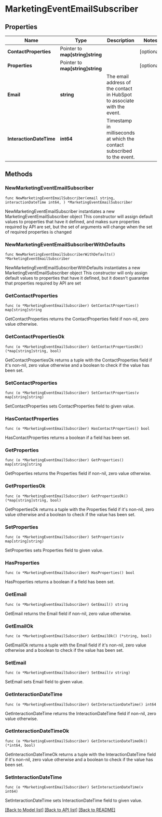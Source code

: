 # MarketingEventEmailSubscriber

## Properties

Name | Type | Description | Notes
------------ | ------------- | ------------- | -------------
**ContactProperties** | Pointer to **map[string]string** |  | [optional] 
**Properties** | Pointer to **map[string]string** |  | [optional] 
**Email** | **string** | The email address of the contact in HubSpot to associate with the event. | 
**InteractionDateTime** | **int64** | Timestamp in milliseconds at which the contact subscribed to the event. | 

## Methods

### NewMarketingEventEmailSubscriber

`func NewMarketingEventEmailSubscriber(email string, interactionDateTime int64, ) *MarketingEventEmailSubscriber`

NewMarketingEventEmailSubscriber instantiates a new MarketingEventEmailSubscriber object
This constructor will assign default values to properties that have it defined,
and makes sure properties required by API are set, but the set of arguments
will change when the set of required properties is changed

### NewMarketingEventEmailSubscriberWithDefaults

`func NewMarketingEventEmailSubscriberWithDefaults() *MarketingEventEmailSubscriber`

NewMarketingEventEmailSubscriberWithDefaults instantiates a new MarketingEventEmailSubscriber object
This constructor will only assign default values to properties that have it defined,
but it doesn't guarantee that properties required by API are set

### GetContactProperties

`func (o *MarketingEventEmailSubscriber) GetContactProperties() map[string]string`

GetContactProperties returns the ContactProperties field if non-nil, zero value otherwise.

### GetContactPropertiesOk

`func (o *MarketingEventEmailSubscriber) GetContactPropertiesOk() (*map[string]string, bool)`

GetContactPropertiesOk returns a tuple with the ContactProperties field if it's non-nil, zero value otherwise
and a boolean to check if the value has been set.

### SetContactProperties

`func (o *MarketingEventEmailSubscriber) SetContactProperties(v map[string]string)`

SetContactProperties sets ContactProperties field to given value.

### HasContactProperties

`func (o *MarketingEventEmailSubscriber) HasContactProperties() bool`

HasContactProperties returns a boolean if a field has been set.

### GetProperties

`func (o *MarketingEventEmailSubscriber) GetProperties() map[string]string`

GetProperties returns the Properties field if non-nil, zero value otherwise.

### GetPropertiesOk

`func (o *MarketingEventEmailSubscriber) GetPropertiesOk() (*map[string]string, bool)`

GetPropertiesOk returns a tuple with the Properties field if it's non-nil, zero value otherwise
and a boolean to check if the value has been set.

### SetProperties

`func (o *MarketingEventEmailSubscriber) SetProperties(v map[string]string)`

SetProperties sets Properties field to given value.

### HasProperties

`func (o *MarketingEventEmailSubscriber) HasProperties() bool`

HasProperties returns a boolean if a field has been set.

### GetEmail

`func (o *MarketingEventEmailSubscriber) GetEmail() string`

GetEmail returns the Email field if non-nil, zero value otherwise.

### GetEmailOk

`func (o *MarketingEventEmailSubscriber) GetEmailOk() (*string, bool)`

GetEmailOk returns a tuple with the Email field if it's non-nil, zero value otherwise
and a boolean to check if the value has been set.

### SetEmail

`func (o *MarketingEventEmailSubscriber) SetEmail(v string)`

SetEmail sets Email field to given value.


### GetInteractionDateTime

`func (o *MarketingEventEmailSubscriber) GetInteractionDateTime() int64`

GetInteractionDateTime returns the InteractionDateTime field if non-nil, zero value otherwise.

### GetInteractionDateTimeOk

`func (o *MarketingEventEmailSubscriber) GetInteractionDateTimeOk() (*int64, bool)`

GetInteractionDateTimeOk returns a tuple with the InteractionDateTime field if it's non-nil, zero value otherwise
and a boolean to check if the value has been set.

### SetInteractionDateTime

`func (o *MarketingEventEmailSubscriber) SetInteractionDateTime(v int64)`

SetInteractionDateTime sets InteractionDateTime field to given value.



[[Back to Model list]](../README.md#documentation-for-models) [[Back to API list]](../README.md#documentation-for-api-endpoints) [[Back to README]](../README.md)


